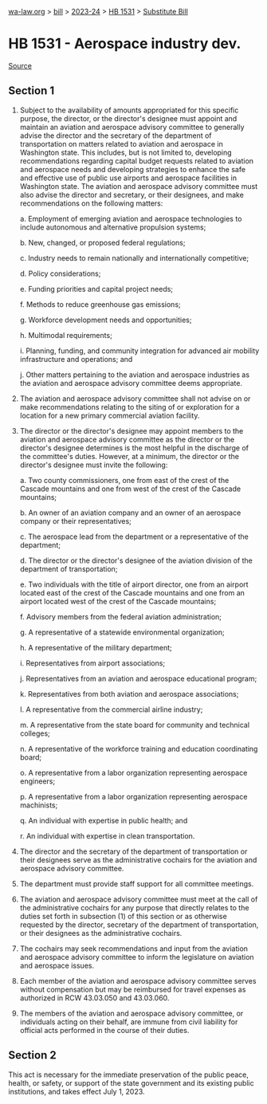 [wa-law.org](/) > [bill](/bill/) > [2023-24](/bill/2023-24/) > [HB 1531](/bill/2023-24/hb/1531/) > [Substitute Bill](/bill/2023-24/hb/1531/S/)

# HB 1531 - Aerospace industry dev.

[Source](http://lawfilesext.leg.wa.gov/biennium/2023-24/Pdf/Bills/House%20Bills/1531-S.pdf)

## Section 1
1. Subject to the availability of amounts appropriated for this specific purpose, the director, or the director's designee must appoint and maintain an aviation and aerospace advisory committee to generally advise the director and the secretary of the department of transportation on matters related to aviation and aerospace in Washington state. This includes, but is not limited to, developing recommendations regarding capital budget requests related to aviation and aerospace needs and developing strategies to enhance the safe and effective use of public use airports and aerospace facilities in Washington state. The aviation and aerospace advisory committee must also advise the director and secretary, or their designees, and make recommendations on the following matters:

    a. Employment of emerging aviation and aerospace technologies to include autonomous and alternative propulsion systems;

    b. New, changed, or proposed federal regulations;

    c. Industry needs to remain nationally and internationally competitive;

    d. Policy considerations;

    e. Funding priorities and capital project needs;

    f. Methods to reduce greenhouse gas emissions;

    g. Workforce development needs and opportunities;

    h. Multimodal requirements;

    i. Planning, funding, and community integration for advanced air mobility infrastructure and operations; and

    j. Other matters pertaining to the aviation and aerospace industries as the aviation and aerospace advisory committee deems appropriate.

2. The aviation and aerospace advisory committee shall not advise on or make recommendations relating to the siting of or exploration for a location for a new primary commercial aviation facility.

3. The director or the director's designee may appoint members to the aviation and aerospace advisory committee as the director or the director's designee determines is the most helpful in the discharge of the committee's duties. However, at a minimum, the director or the director's designee must invite the following:

    a. Two county commissioners, one from east of the crest of the Cascade mountains and one from west of the crest of the Cascade mountains;

    b. An owner of an aviation company and an owner of an aerospace company or their representatives;

    c. The aerospace lead from the department or a representative of the department;

    d. The director or the director's designee of the aviation division of the department of transportation;

    e. Two individuals with the title of airport director, one from an airport located east of the crest of the Cascade mountains and one from an airport located west of the crest of the Cascade mountains;

    f. Advisory members from the federal aviation administration;

    g. A representative of a statewide environmental organization;

    h. A representative of the military department;

    i. Representatives from airport associations;

    j. Representatives from an aviation and aerospace educational program;

    k. Representatives from both aviation and aerospace associations;

    l. A representative from the commercial airline industry;

    m. A representative from the state board for community and technical colleges;

    n. A representative of the workforce training and education coordinating board;

    o. A representative from a labor organization representing aerospace engineers;

    p. A representative from a labor organization representing aerospace machinists;

    q. An individual with expertise in public health; and

    r. An individual with expertise in clean transportation.

4. The director and the secretary of the department of transportation or their designees serve as the administrative cochairs for the aviation and aerospace advisory committee.

5. The department must provide staff support for all committee meetings.

6. The aviation and aerospace advisory committee must meet at the call of the administrative cochairs for any purpose that directly relates to the duties set forth in subsection (1) of this section or as otherwise requested by the director, secretary of the department of transportation, or their designees as the administrative cochairs.

7. The cochairs may seek recommendations and input from the aviation and aerospace advisory committee to inform the legislature on aviation and aerospace issues.

8. Each member of the aviation and aerospace advisory committee serves without compensation but may be reimbursed for travel expenses as authorized in RCW 43.03.050 and 43.03.060.

9. The members of the aviation and aerospace advisory committee, or individuals acting on their behalf, are immune from civil liability for official acts performed in the course of their duties.

## Section 2
This act is necessary for the immediate preservation of the public peace, health, or safety, or support of the state government and its existing public institutions, and takes effect July 1, 2023.
